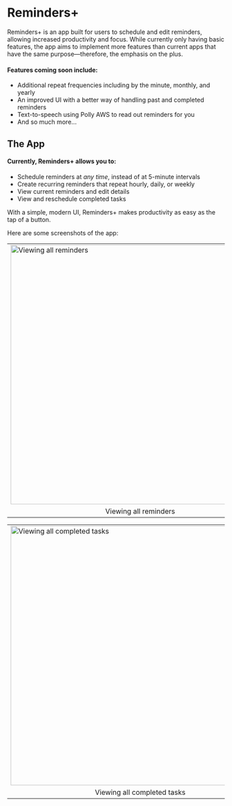 # Reminders+
Reminders+ is an app built for users to schedule and edit reminders, allowing increased productivity and focus. While currently only having basic features, the app aims to implement more features than current apps that have the same purpose—therefore, the emphasis on the plus.

#### Features coming soon include:
 * Additional repeat frequencies including by the minute, monthly, and yearly
 * An improved UI with a better way of handling past and completed reminders
 * Text-to-speech using Polly AWS to read out reminders for you
 * And so much more...

## The App
#### Currently, Reminders+ allows you to:
* Schedule reminders at *any time*, instead of at 5-minute intervals
* Create recurring reminders that repeat hourly, daily, or weekly
* View current reminders and edit details
* View and reschedule completed tasks

With a simple, modern UI, Reminders+ makes productivity as easy as the tap of a button.

Here are some screenshots of the app:

<table>
 <tr>
  <td>
    <img src="https://i.imgur.com/z3oxRfK.png" alt="Viewing all reminders" height="600"/>
  </td>
  <td>
    <img src="https://i.imgur.com/cfEocHZ.png" alt="Creating a new reminder" height="600"/>
  </td>
   <td>
    <img src="https://i.imgur.com/YhWWsBI.png" alt="Viewing a current reminder" height="600"/>
  </td>
 </tr>
 <tr>
   <td align="center">Viewing all reminders</td>
   <td align="center">Creating a new reminder</td>
   <td align="center">Viewing a current reminder</td>
 </tr>
</table>
  
<table align="center">
 <tr>
  <td>
   <img src="https://i.imgur.com/PjN0GYY.png" alt="Viewing all completed tasks" height="600"/>
  </td>
  <td>
   <img src="https://i.imgur.com/1Ebcfch.png" alt="Viewing a completed task" height="600"/>
  </td>
 </tr>
 <tr>
  <td align="center">Viewing all completed tasks</td>
  <td align="center">Viewing a completed task</td>
 </tr>
</table>
